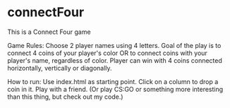 # connectFour

This is a Connect Four game

Game Rules:
Choose 2 player names using 4 letters. Goal of the play is to connect 4 coins of your player's color OR to connect coins with your player's name, regardless of color.
Player can win with 4 coins connected horizontally, vertically or diagonally.

How to run:
Use index.html as starting point.
Click on a column to drop a coin in it.
Play with a friend. (Or play CS:GO or something more interesting than this thing, but check out my code.) 
